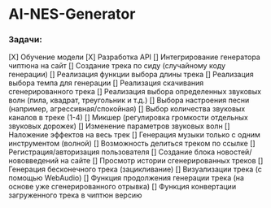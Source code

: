 # AI-NES-Generator
### Задачи:
[X] Обучение модели
[X] Разработка API
[] Интегрирование генератора чиптюна на сайт
[] Создание трека по сиду (случайному коду генерации)
[] Реализация функции выбора длины трека
[] Реализация выбора темпа для генерации
[] Реализация скачивания сгенерированного трека
[] Реализация выбора определенных звуковых волн (пила, квадрат, треугольник и т.д.)
[] Выбора настроения песни (например, агрессивная/спокойная)
[] Выбор количества звуковых каналов в треке (1-4)
[] Микшер (регулировка громкости отдельных звуковых дорожек)
[] Изменение параметров звуковых волн
[] Наложение эффектов на весь трек
[] Генерация музыки только с одним инструментом (волной)
[] Возможность делиться треком по ссылке
[] Регистрация/авторизация пользователя
[] Создание блока новостей/нововведений на сайте
[] Просмотр истории сгенерированных треков
[] Генерация бесконечного трека (зацикливание)
[] Визуализации трека (с помощью WebAudio)
[] Функция продолжения генерации трека (на основе уже сгенерированного отрывка)
[] Функция конвертации загруженного трека в чиптюн версию
